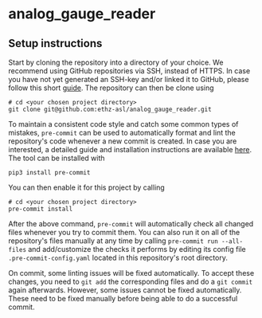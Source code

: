 # analog_gauge_reader

## Setup instructions

Start by cloning the repository into a directory of your choice. We recommend using GitHub repositories via SSH, instead of HTTPS. In case you have not yet generated an SSH-key and/or linked it to GitHub, please follow this short [guide](https://docs.github.com/en/authentication/connecting-to-github-with-ssh/generating-a-new-ssh-key-and-adding-it-to-the-ssh-agent). The repository can then be clone using

```shell
# cd <your chosen project directory>
git clone git@github.com:ethz-asl/analog_gauge_reader.git
```

To maintain a consistent code style and catch some common types of mistakes, `pre-commit` can be used to automatically format and lint the repository's code whenever a new commit is created. In case you are interested, a detailed guide and installation instructions are available [here](https://pre-commit.com/). The tool can be installed with

```shell
pip3 install pre-commit
```

You can then enable it for this project by calling

```shell
# cd <your chosen project directory>
pre-commit install
```

After the above command, `pre-commit` will automatically check all changed files whenever you try to commit them. You can also run it on all of the repository's files manually at any time by calling `pre-commit run --all-files` and add/customize the checks it performs by editing its config file `.pre-commit-config.yaml` located in this repository's root directory.

On commit, some linting issues will be fixed automatically. To accept these changes, you need to `git add` the corresponding files and do a `git commit` again afterwards. However, some issues cannot be fixed automatically. These need to be fixed manually before being able to do a successful commit.
